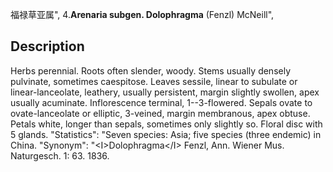 福禄草亚属",
4.**Arenaria subgen. Dolophragma** (Fenzl) McNeill",

## Description
Herbs perennial. Roots often slender, woody. Stems usually densely pulvinate, sometimes caespitose. Leaves sessile, linear to subulate or linear-lanceolate, leathery, usually persistent, margin slightly swollen, apex usually acuminate. Inflorescence terminal, 1--3-flowered. Sepals ovate to ovate-lanceolate or elliptic, 3-veined, margin membranous, apex obtuse. Petals white, longer than sepals, sometimes only slightly so. Floral disc with 5 glands.
  "Statistics": "Seven species: Asia; five species (three endemic) in China.
  "Synonym": "&lt;I&gt;Dolophragma&lt;/I&gt; Fenzl, Ann. Wiener Mus. Naturgesch. 1: 63. 1836.
